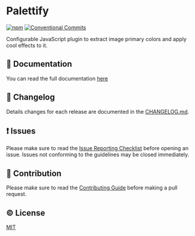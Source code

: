 # Palettify



[![npm](https://img.shields.io/npm/v/palettify.svg)](https://www.npmjs.com/package/palettify)
[![Conventional Commits](https://img.shields.io/badge/Conventional%20Commits-1.0.0-yellow.svg)](https://conventionalcommits.org)

Configurable JavaScript plugin to extract image primary colors and apply cool effects to it.


## :book: Documentation
You can read the full documentation [here](http://dobromir-hristov.github.io/palettify/)

## :scroll: Changelog
Details changes for each release are documented in the [CHANGELOG.md](https://github.com/dobromir-hristov/palettify/blob/master/CHANGELOG.md).


## :exclamation: Issues
Please make sure to read the [Issue Reporting Checklist](https://github.com/dobromir-hristov/palettify/blob/master/CONTRIBUTING.md#issue-reporting-guidelines) before opening an issue. Issues not conforming to the guidelines may be closed immediately.


## :muscle: Contribution
Please make sure to read the [Contributing Guide](https://github.com/dobromir-hristov/palettify/blob/master/CONTRIBUTING.md) before making a pull request.

## :copyright: License

[MIT](http://opensource.org/licenses/MIT)
